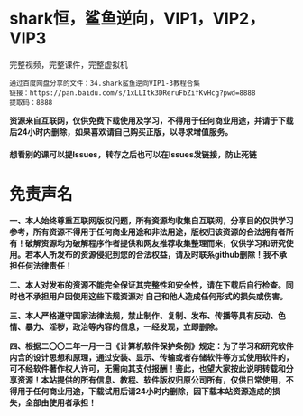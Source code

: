 # shark恒，鲨鱼逆向，VIP1，VIP2，VIP3

完整视频，完整课件，完整虚拟机

```
通过百度网盘分享的文件：34.shark鲨鱼逆向VIP1-3教程合集
链接：https://pan.baidu.com/s/1xLLItk3DReruFbZifKvHcg?pwd=8888 
提取码：8888 
```
**资源来自互联网，仅供免费下载使用及学习，不得用于任何商业用途，并请于下载后24小时内删除，如果喜欢请自己购买正版，以寻求增值服务。**

#### **想看别的课可以提lssues，转存之后也可以在lssues发链接，防止死链**

# 免责声名

**一、本人始终尊重互联网版权问题，所有资源均收集自互联网，分享目的仅供学习参考，所有资源不得用于任何商业用途和非法用途，版权归该资源的合法拥有者所有！破解资源均为破解程序作者提供和网友推荐收集整理而来，仅供学习和研究使用。若本人所发布的资源侵犯到您的合法权益，请及时联系github删除！我不承担任何法律责任！**

**二、本人对发布的资源不能完全保证其完整性和安全性，请在下载后自行检查。同时也不承担用户因使用这些下载资源对 自己和他人造成任何形式的损失或伤害。** 

**三、本人严格遵守国家法律法规，禁止制作、复制、发布、传播等具有反动、色情、暴力、淫秽，政治等内容的信息，一经发现，立即删除。**

**四、根据二〇〇二年一月一日《计算机软件保护条例》规定：为了学习和研究软件内含的设计思想和原理，通过安装、显示、传输或者存储软件等方式使用软件的，可不经软件著作权人许可，无需向其支付报酬！鉴此，也望大家按此说明转载和分享资源！本站提供的所有信息、教程、软件版权归原公司所有，仅供日常使用，不得用于任何商业用途，下载试用后请24小时内删除，因下载本站资源造成的损失，全部由使用者承担！**
